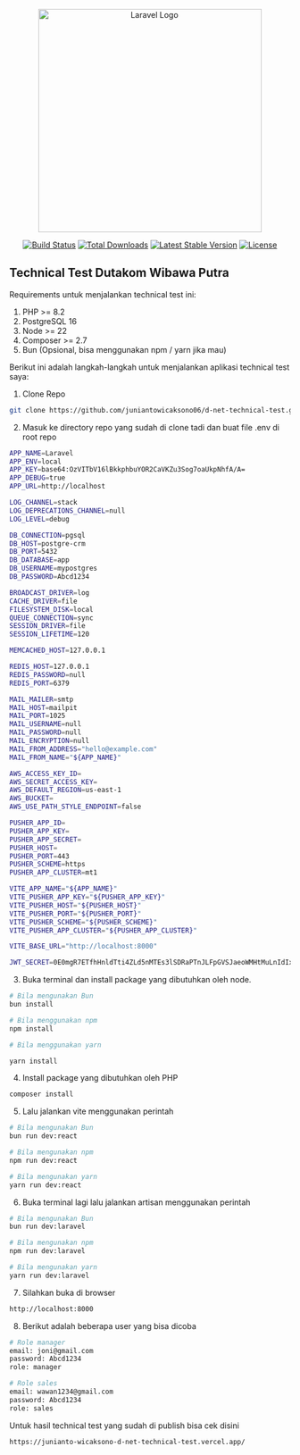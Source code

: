 <p align="center"><a href="https://laravel.com" target="_blank"><img src="https://raw.githubusercontent.com/laravel/art/master/logo-lockup/5%20SVG/2%20CMYK/1%20Full%20Color/laravel-logolockup-cmyk-red.svg" width="400" alt="Laravel Logo"></a></p>

<p align="center">
<a href="https://github.com/laravel/framework/actions"><img src="https://github.com/laravel/framework/workflows/tests/badge.svg" alt="Build Status"></a>
<a href="https://packagist.org/packages/laravel/framework"><img src="https://img.shields.io/packagist/dt/laravel/framework" alt="Total Downloads"></a>
<a href="https://packagist.org/packages/laravel/framework"><img src="https://img.shields.io/packagist/v/laravel/framework" alt="Latest Stable Version"></a>
<a href="https://packagist.org/packages/laravel/framework"><img src="https://img.shields.io/packagist/l/laravel/framework" alt="License"></a>
</p>

## Technical Test Dutakom Wibawa Putra

Requirements untuk menjalankan technical test ini:
1. PHP >= 8.2
2. PostgreSQL 16
3. Node >= 22
4. Composer >= 2.7
5. Bun (Opsional, bisa menggunakan npm / yarn jika mau)

Berikut ini adalah langkah-langkah untuk menjalankan aplikasi technical test saya:


1. Clone Repo
```bash
git clone https://github.com/juniantowicaksono06/d-net-technical-test.git
```

2. Masuk ke directory repo yang sudah di clone tadi dan buat file .env di root repo

```bash
APP_NAME=Laravel
APP_ENV=local
APP_KEY=base64:OzVITbV16lBkkphbuYOR2CaVKZu3Sog7oaUkpNhfA/A=
APP_DEBUG=true
APP_URL=http://localhost

LOG_CHANNEL=stack
LOG_DEPRECATIONS_CHANNEL=null
LOG_LEVEL=debug

DB_CONNECTION=pgsql
DB_HOST=postgre-crm
DB_PORT=5432
DB_DATABASE=app
DB_USERNAME=mypostgres
DB_PASSWORD=Abcd1234

BROADCAST_DRIVER=log
CACHE_DRIVER=file
FILESYSTEM_DISK=local
QUEUE_CONNECTION=sync
SESSION_DRIVER=file
SESSION_LIFETIME=120

MEMCACHED_HOST=127.0.0.1

REDIS_HOST=127.0.0.1
REDIS_PASSWORD=null
REDIS_PORT=6379

MAIL_MAILER=smtp
MAIL_HOST=mailpit
MAIL_PORT=1025
MAIL_USERNAME=null
MAIL_PASSWORD=null
MAIL_ENCRYPTION=null
MAIL_FROM_ADDRESS="hello@example.com"
MAIL_FROM_NAME="${APP_NAME}"

AWS_ACCESS_KEY_ID=
AWS_SECRET_ACCESS_KEY=
AWS_DEFAULT_REGION=us-east-1
AWS_BUCKET=
AWS_USE_PATH_STYLE_ENDPOINT=false

PUSHER_APP_ID=
PUSHER_APP_KEY=
PUSHER_APP_SECRET=
PUSHER_HOST=
PUSHER_PORT=443
PUSHER_SCHEME=https
PUSHER_APP_CLUSTER=mt1

VITE_APP_NAME="${APP_NAME}"
VITE_PUSHER_APP_KEY="${PUSHER_APP_KEY}"
VITE_PUSHER_HOST="${PUSHER_HOST}"
VITE_PUSHER_PORT="${PUSHER_PORT}"
VITE_PUSHER_SCHEME="${PUSHER_SCHEME}"
VITE_PUSHER_APP_CLUSTER="${PUSHER_APP_CLUSTER}"

VITE_BASE_URL="http://localhost:8000"

JWT_SECRET=0E0mgR7ETfhHnldTti4ZLd5nMTEs3lSDRaPTnJLFpGVSJaeoWMHtMuLnIdIxaQuh

```

3. Buka terminal dan install package yang dibutuhkan oleh node.
```bash
# Bila mengunakan Bun
bun install

# Bila menggunakan npm
npm install

# Bila menggunakan yarn

yarn install
```

4. Install package yang dibutuhkan oleh PHP

```bash
composer install
```

5. Lalu jalankan vite menggunakan perintah
```bash
# Bila mengunakan Bun
bun run dev:react

# Bila mengunakan npm
npm run dev:react

# Bila mengunakan yarn
yarn run dev:react
```



6. Buka terminal lagi lalu jalankan artisan menggunakan perintah
```bash
# Bila mengunakan Bun
bun run dev:laravel

# Bila mengunakan npm
npm run dev:laravel

# Bila mengunakan yarn
yarn run dev:laravel
```

7. Silahkan buka di browser
```bash
http://localhost:8000
```

8. Berikut adalah beberapa user yang bisa dicoba
```bash
# Role manager
email: joni@gmail.com
password: Abcd1234
role: manager

# Role sales
email: wawan1234@gmail.com
password: Abcd1234
role: sales
```

Untuk hasil technical test yang sudah di publish bisa cek disini
```bash
https://junianto-wicaksono-d-net-technical-test.vercel.app/
```